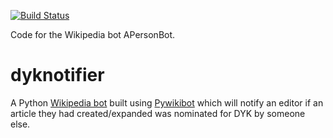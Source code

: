 [![Build Status](https://travis-ci.org/APerson241/APersonBot.svg?branch=master)](https://travis-ci.org/APerson241/APersonBot)

Code for the Wikipedia bot APersonBot.

dyknotifier
===========

A Python [Wikipedia bot](http://en.wikipedia.org/wiki/Wikipedia:Bots/Requests_for_approval/APersonBot_2) built using [Pywikibot](http://www.mediawiki.org/wiki/Manual:Pywikibot) which will notify an editor if an article they had created/expanded was nominated for DYK by someone else. 
